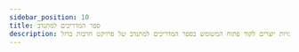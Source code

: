 ```yaml
---
sidebar_position: 10
title: ספר המדריכים למתנדב
description: רשימת זכויות יוצרים לקוד פתוח המשומש בספר המדריכים למתנדב של פרויקט חרבות ברזל
---
```

